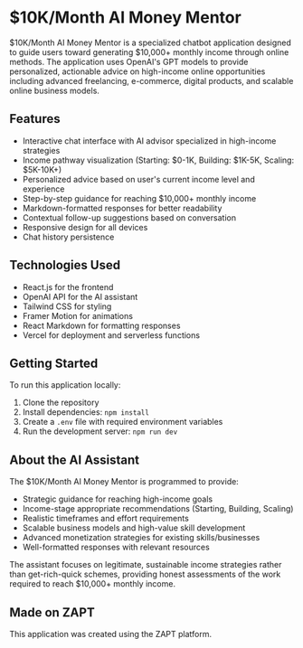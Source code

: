 # $10K/Month AI Money Mentor

$10K/Month AI Money Mentor is a specialized chatbot application designed to guide users toward generating $10,000+ monthly income through online methods. The application uses OpenAI's GPT models to provide personalized, actionable advice on high-income online opportunities including advanced freelancing, e-commerce, digital products, and scalable online business models.

## Features

- Interactive chat interface with AI advisor specialized in high-income strategies
- Income pathway visualization (Starting: $0-1K, Building: $1K-5K, Scaling: $5K-10K+)
- Personalized advice based on user's current income level and experience
- Step-by-step guidance for reaching $10,000+ monthly income
- Markdown-formatted responses for better readability
- Contextual follow-up suggestions based on conversation
- Responsive design for all devices
- Chat history persistence

## Technologies Used

- React.js for the frontend
- OpenAI API for the AI assistant
- Tailwind CSS for styling
- Framer Motion for animations
- React Markdown for formatting responses
- Vercel for deployment and serverless functions

## Getting Started

To run this application locally:

1. Clone the repository
2. Install dependencies: `npm install`
3. Create a `.env` file with required environment variables
4. Run the development server: `npm run dev`

## About the AI Assistant

The $10K/Month AI Money Mentor is programmed to provide:

- Strategic guidance for reaching high-income goals
- Income-stage appropriate recommendations (Starting, Building, Scaling)
- Realistic timeframes and effort requirements
- Scalable business models and high-value skill development
- Advanced monetization strategies for existing skills/businesses
- Well-formatted responses with relevant resources

The assistant focuses on legitimate, sustainable income strategies rather than get-rich-quick schemes, providing honest assessments of the work required to reach $10,000+ monthly income.

## Made on ZAPT

This application was created using the ZAPT platform.